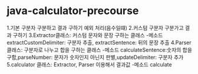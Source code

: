 # java-calculator-precourse
1.기본 구분자 구분하고 결과 구하기 예외 처리(음수일떄)
2.커스텀 구분자 구분가고 결과 구하기 
3.Extractor클래스: 커스텀 문자와 문장 구하는 클래스
-메소드 extractCustomDelimiter: 구분자 추출, extractSentence: 뒤의 문장 추출
4.Parser 클래스: 구분자로 나누고 합을 구하는 클래스
-메소드 calculateSentence:숫자의 합을 구함,parseNumber: 문자가 숫자인지 아닌지 판별,updateDelimiter: 구분자 추가
5.calculator 클래스: Extractor, Parser 이용해서 결과값
-메소드 calculate
